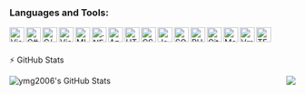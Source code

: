 ### Languages and Tools:
<img align="left" alt="Visual Studio" height="26px" src="https://visualstudio.microsoft.com/wp-content/uploads/2019/06/BrandVisualStudioWin2019-3.svg" />
<img align="left" alt="C#" height="26px" src="https://upload.wikimedia.org/wikipedia/commons/thumb/0/0d/C_Sharp_wordmark.svg/512px-C_Sharp_wordmark.svg.png" />
<img align="left" alt="C/++" height="26px" src="https://upload.wikimedia.org/wikipedia/commons/thumb/1/18/C_Programming_Language.svg/380px-C_Programming_Language.svg.png" />
<img align="left" alt="VisualBasic" height="26px" src="https://upload.wikimedia.org/wikipedia/commons/thumb/4/40/VB.NET_Logo.svg/512px-VB.NET_Logo.svg.png" />
<img align="left" alt="ML.Net" height="26px" src="https://upload.wikimedia.org/wikipedia/commons/thumb/0/02/Mldotnet.svg/512px-Mldotnet.svg.png" />
<img align="left" alt=".NET Core" height="26px" src="https://adrianwilczynski.gallerycdn.vsassets.io/extensions/adrianwilczynski/asp-net-core-switcher/2.0.2/1577043327534/Microsoft.VisualStudio.Services.Icons.Default" />
<img align="left" alt="Azure" height="26px" src="https://upload.wikimedia.org/wikipedia/commons/thumb/a/a8/Microsoft_Azure_Logo.svg/187px-Microsoft_Azure_Logo.svg.png" />
<img align="left" alt="HTML5" height="26px" src="https://upload.wikimedia.org/wikipedia/commons/thumb/8/82/Devicon-html5-plain.svg/512px-Devicon-html5-plain.svg.png" />
<img align="left" alt="CSS3" height="26px" src="https://upload.wikimedia.org/wikipedia/commons/thumb/6/62/CSS3_logo.svg/768px-CSS3_logo.svg.png" />
<img align="left" alt="JavaScript" height="26px" src="https://upload.wikimedia.org/wikipedia/commons/3/3b/Javascript_Logo.png" />
<img align="left" alt="SQL" height="26px" src="https://upload.wikimedia.org/wikipedia/commons/8/87/Sql_data_base_with_logo.png" />
<img align="left" alt="PHP" height="26px" src="https://upload.wikimedia.org/wikipedia/commons/thumb/2/27/PHP-logo.svg/711px-PHP-logo.svg.png" />
<img align="left" alt="Git" height="26px" src="https://upload.wikimedia.org/wikipedia/commons/thumb/0/03/Git_format.png/672px-Git_format.png" />
<img align="left" alt="Matlab" height="26px" src="https://upload.wikimedia.org/wikipedia/commons/thumb/2/21/Matlab_Logo.png/667px-Matlab_Logo.png" />
<img align="left" alt="Vmware" height="26px" src="https://upload.wikimedia.org/wikipedia/commons/thumb/5/5a/Vmware_workstation_16_icon.svg/600px-Vmware_workstation_16_icon.svg.png" />
<img align="left" alt="TEX" height="26px" src="https://upload.wikimedia.org/wikipedia/commons/4/44/Nuvola_mimetypes_tex.png" />

<br />
<br />

<!--
---
### Profile
- 👯 I’m looking to collaborate on ...
- 🤔 I’m looking for help with ...
- 💬 Ask me about ...
- 📫 How to reach me: ...
- 😄 Pronouns: ...
- ⚡ Fun fact: ...
---
-->
:zap: GitHub Stats

<img align="left" alt="ymg2006's GitHub Stats" src="https://github-readme-stats.vercel.app/api?username=ymg2006&show_icons=true&hide_border=true&count_private=true" />

<img align="right" src="https://github-readme-stats.vercel.app/api/top-langs/?username=ymg2006&layout=compact"/>

